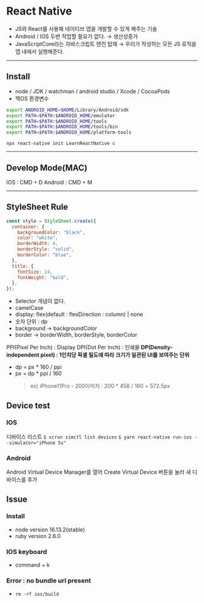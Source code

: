 # React Native

- JS와 React를 사용해 네이티브 앱을 개발할 수 있게 해주는 기술
- Android / IOS 두번 작업할 필요가 없다. → 생산성증가
- JavaScriptCore라는 자바스크립트 엔진 탑재
  → 우리가 작성하는 모든 JS 로직을 앱 내에서 실행해준다.

---

## Install

- node / JDK / watchman / android studio / Xcode / CocoaPods
- 맥OS 환경변수

```bash
export ANDROID_HOME=$HOME/Library/Android/sdk
export PATH=$PATH:$ANDROID_HOME/emulator
export PATH=$PATH:$ANDROID_HOME/tools
export PATH=$PATH:$ANDROID_HOME/tools/bin
export PATH=$PATH:$ANDROID_HOME/platform-tools
```

`npx react-native init LearnReactNative c`

---

## Develop Mode(MAC)

IOS : CMD + D
Android : CMD + M

---

## StyleSheet Rule

```jsx
const style = StyleSheet.create({
  container: {
    backgroundColor: "black",
    color: "white",
    borderWidth: 4,
    borderStyle: "solid",
    borderColor: "blue",
  },
  title: {
    fontSize: 24,
    fontWeight: "bold",
  },
});
```

- Selector 개념이 없다.
- camelCase
- display: flex(default : flexDirection : column) | none
- 숫자 단위 : dp
- background -> backgroundColor
- border -> borderWidth, borderStyle, borderColor

PPI(Pixel Per Inch) : Display
DPI(Dot Per Inch) : 인쇄물
**DP(Density-independent pixel) : 1인치당 픽셀 밀도에 따라 크기가 일관된 UI를 보여주는 단위**

- dp = px \* 160 / ppi
- px = dp \* ppi / 160
  > ex) iPhone11Pro - 200이미지 : 200 \* 458 / 160 = 572.5px

## Device test

### IOS

디바이스 리스트
`$ xcrun simctl list devices`
`$ yarn react-native run-ios --simulator="iPhone 5s"`

### Android

Android Virtual Device Manager를 열어
Create Virtual Device 버튼을 눌러 새 디바이스를 추가

## Issue

### Install

- node version 16.13.2(stable)
- ruby version 2.6.0

### IOS keyboard

- command + k

### Error : no bundle url present

- `rm -rf ios/build`
